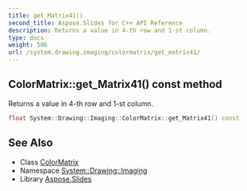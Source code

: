 ```yaml
---
title: get_Matrix41()
second_title: Aspose.Slides for C++ API Reference
description: Returns a value in 4-th row and 1-st column.
type: docs
weight: 586
url: /system.drawing.imaging/colormatrix/get_matrix41/
---
```

## ColorMatrix::get_Matrix41() const method


Returns a value in 4-th row and 1-st column.

```cpp
float System::Drawing::Imaging::ColorMatrix::get_Matrix41() const
```

## See Also

* Class [ColorMatrix](../)
* Namespace [System::Drawing::Imaging](../../)
* Library [Aspose.Slides](../../../)
